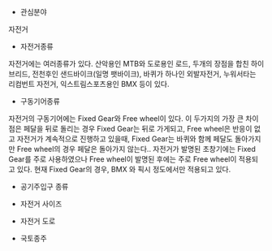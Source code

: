 ﻿* 관심분야

자전거

* 자전거종류

자전거에는 여러종류가 있다. 산악용인 MTB와 도로용인 로드, 두개의 장점을 합친 하이브리드, 전천후인 샌드바이크(일명 팻<fat>바이크), 바퀴가 하나인 외발자전거, 누워서타는 리컴번트 자전거, 익스트림스포츠용인 BMX 등이 있다.

* 구동기어종류

자전거의 구동기어에는 Fixed Gear와 Free wheel이 있다. 이 두가지의 가장 큰 차이점은 페달을 뒤로 돌리는 경우 Fixed Gear는 뒤로 가게되고, Free wheel은 반응이 없고 자전거가 계속적으로 진행하고 있을때, Fixed Gear는 바퀴와 함께 페달도 돌아가지만 Free wheel의 경우 페달은 돌아가지 않는다.. 자전거가 발명된 초창기에는 Fixed Gear를 주로 사용하였으나 Free wheel이 발명된 후에는 주로 Free wheel이 적용되고 있다. 현재 Fixed Gear의 경우, BMX 와 픽시 정도에서만 적용되고 있다.

* 공기주입구 종류

* 자전거 사이즈

* 자전거 도로

* 국토종주